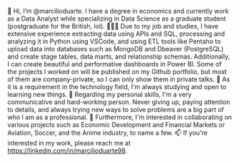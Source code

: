 👋 Hi, I’m @marcilioduarte. I have a degree in economics and currently work as a Data Analyst while specializing in Data Science as a graduate student (postgraduate for the British, lol).
👨🏾‍💻 Due to my job and studies, I have extensive experience extracting data using APIs and SQL, processing and analyzing it in Python using VSCode, and using ETL tools like Pentaho to upload data into databases such as MongoDB and Dbeaver (PostgreSQL) and create stage tables, data marts, and relationship schemas. Additionally, I can create beautiful and performative dashboards in Power BI. Some of the projects I worked on will be published on my Github portfolio, but most of them are company-private, so I can only show them in private talks.
🌱 As it is a requirement in the technology field, I'm always studying and open to learning new things.
👀 Regarding my personal skills, I'm a very communicative and hard-working person. Never giving up, paying attention to details, and always trying new ways to solve problems are a big part of who I am as a professional.
💞️ Furthermore, I'm interested in collaborating on various projects such as Economic Development and Financial Markets or Aviation, Soccer, and the Anime industry, to name a few.
📫 If you're interested in my work, please reach me at https://linkedin.com/in/marcilioduarte98.

